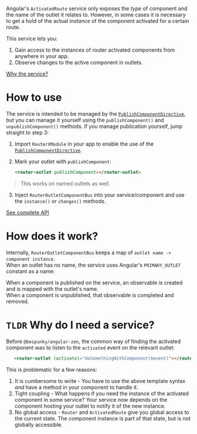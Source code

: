 Angular's `ActivatedRoute` service only exposes the *type* of component and the name of the outlet it relates to. However, in some cases it is necessary to get a hold of the actual *instance* of the component activated for a certain route.

This service lets you:
1. Gain access to the instances of router activated components from anywhere in your app.
2. Observe changes to the active component in outlets.

[Why the service?](/Modules/RouterXModule/RouterOutletComponentBus#%60tldr%60-why-do-i-need-a-service%3F)

# How to use
The service is intended to be managed by the [`PublishComponentDirective`](/Modules/RouterXModule/PublishComponentDirective), but you can manage it yourself using the `publishComponent()` and `unpublishComponent()` methods. If you manage publication yourself, jump straight to step 3:

1. Import `RouterXModule` in your app to enable the use of the [`PublishComponentDirective`](/Modules/RouterXModule/PublishComponentDirective).

2. Mark your outlet with `publishComponent`:
    ```html
    <router-outlet publishComponent></router-outlet>
    ```
> This works on named outlets as well.

3. Inject `RouterOutletComponentBus` into your service/component and use the `instance()` or `changes()` methods.

[See complete API](API)

# How does it work?
Internally, `RouterOutletComponentBus` keeps a map of `outlet name -> component instance`.  
When an outlet has no name, the service uses Angular's `PRIMARY_OUTLET` constant as a name.

When a component is published on the service, an observable is created and is mapped with the outlet's name.  
When a component is unpublished, that observable is completed and removed.

# `TLDR` Why do I need a service?
Before `@bespunky/angular-zen`, the common way of finding the activated component was to listen to the `activated` event on the relevant outlet:

```html
   <router-outlet (activate)="doSomethingWithComponent($event)"></router-outlet>
```

This is problematic for a few reasons:
1. It is cumbersome to write - You have to use the above template syntax *and* have a method in your component to handle it.
2. Tight coupling - What happens if you need the instance of the activated component in some service? Your service now depends on the component hosting your outlet to notify it of the new instance.
3. No global access - `Router` and `ActivatedRoute` give you global access to the current state. The component instance is part of that state, but is not globally accessible.